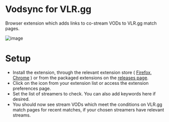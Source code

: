 # Vodsync for VLR.gg

Browser extension which adds links to co-stream VODs to VLR.gg match pages.

![image](https://user-images.githubusercontent.com/42128841/236661329-85792de3-e057-40e7-9b01-5e7ed42ba33a.png)

# Setup

* Install the extension, through the relevant extension store (
    [Firefox](https://addons.mozilla.org/en-US/firefox/addon/vodsync-for-vlr-gg/),
    [Chrome](https://chrome.google.com/webstore/detail/vodsync-for-vlrgg/nldombiiglpmgmhfcgeknhdfloejnmgo/)
    ) or from the packaged extensions on the
    [releases page](https://github.com/OwenFeik/vlr-vodsync/releases).
* Click on the icon from your extension list or access the extension preferences
    page.
* Set the list of streamers to check. You can also add keywords here if
    desired.
* You should now see stream VODs which meet the conditions on VLR.gg match
    pages for recent matches, if your chosen streamers have relevant streams.
